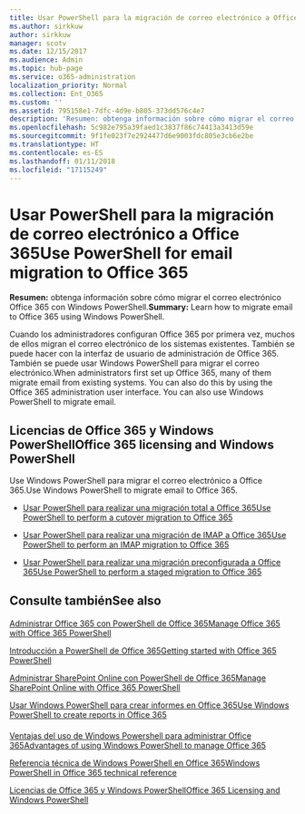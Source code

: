 ```yaml
---
title: Usar PowerShell para la migración de correo electrónico a Office 365
ms.author: sirkkuw
author: sirkkuw
manager: scotv
ms.date: 12/15/2017
ms.audience: Admin
ms.topic: hub-page
ms.service: o365-administration
localization_priority: Normal
ms.collection: Ent_O365
ms.custom: ''
ms.assetid: 795158e1-7dfc-4d9e-b805-373dd576c4e7
description: 'Resumen: obtenga información sobre cómo migrar el correo electrónico Office 365 con Windows PowerShell.'
ms.openlocfilehash: 5c982e795a39faed1c3837f86c74413a3413d59e
ms.sourcegitcommit: 9f1fe023f7e2924477d6e9003fdc805e3cb6e2be
ms.translationtype: HT
ms.contentlocale: es-ES
ms.lasthandoff: 01/11/2018
ms.locfileid: "17115249"
---
```

# <a name="use-powershell-for-email-migration-to-office-365"></a><span data-ttu-id="4fbff-103">Usar PowerShell para la migración de correo electrónico a Office 365</span><span class="sxs-lookup"><span data-stu-id="4fbff-103">Use PowerShell for email migration to Office 365</span></span>

 <span data-ttu-id="4fbff-104">**Resumen:** obtenga información sobre cómo migrar el correo electrónico Office 365 con Windows PowerShell.</span><span class="sxs-lookup"><span data-stu-id="4fbff-104">**Summary:** Learn how to migrate email to Office 365 using Windows PowerShell.</span></span>
  
<span data-ttu-id="4fbff-p101">Cuando los administradores configuran Office 365 por primera vez, muchos de ellos migran el correo electrónico de los sistemas existentes. También se puede hacer con la interfaz de usuario de administración de Office 365. También se puede usar Windows PowerShell para migrar el correo electrónico.</span><span class="sxs-lookup"><span data-stu-id="4fbff-p101">When administrators first set up Office 365, many of them migrate email from existing systems. You can also do this by using the Office 365 administration user interface. You can also use Windows PowerShell to migrate email.</span></span>
  
## <a name="office-365-licensing-and-windows-powershell"></a><span data-ttu-id="4fbff-108">Licencias de Office 365 y Windows PowerShell</span><span class="sxs-lookup"><span data-stu-id="4fbff-108">Office 365 licensing and Windows PowerShell</span></span>

<span data-ttu-id="4fbff-109">Use Windows PowerShell para migrar el correo electrónico a Office 365.</span><span class="sxs-lookup"><span data-stu-id="4fbff-109">Use Windows PowerShell to migrate email to Office 365.</span></span> 
  
- [<span data-ttu-id="4fbff-110">Usar PowerShell para realizar una migración total a Office 365</span><span class="sxs-lookup"><span data-stu-id="4fbff-110">Use PowerShell to perform a cutover migration to Office 365</span></span>](use-powershell-to-perform-a-cutover-migration-to-office-365.md)
    
- [<span data-ttu-id="4fbff-111">Usar PowerShell para realizar una migración de IMAP a Office 365</span><span class="sxs-lookup"><span data-stu-id="4fbff-111">Use PowerShell to perform an IMAP migration to Office 365</span></span>](use-powershell-to-perform-an-imap-migration-to-office-365.md)
    
- [<span data-ttu-id="4fbff-112">Usar PowerShell para realizar una migración preconfigurada a Office 365</span><span class="sxs-lookup"><span data-stu-id="4fbff-112">Use PowerShell to perform a staged migration to Office 365</span></span>](use-powershell-to-perform-a-staged-migration-to-office-365.md)
    
## <a name="see-also"></a><span data-ttu-id="4fbff-113">Consulte también</span><span class="sxs-lookup"><span data-stu-id="4fbff-113">See also</span></span>

#### 

[<span data-ttu-id="4fbff-114">Administrar Office 365 con PowerShell de Office 365</span><span class="sxs-lookup"><span data-stu-id="4fbff-114">Manage Office 365 with Office 365 PowerShell</span></span>](manage-office-365-with-office-365-powershell.md)
  
[<span data-ttu-id="4fbff-115">Introducción a PowerShell de Office 365</span><span class="sxs-lookup"><span data-stu-id="4fbff-115">Getting started with Office 365 PowerShell</span></span>](getting-started-with-office-365-powershell.md)
  
[<span data-ttu-id="4fbff-116">Administrar SharePoint Online con PowerShell de Office 365</span><span class="sxs-lookup"><span data-stu-id="4fbff-116">Manage SharePoint Online with Office 365 PowerShell</span></span>](manage-sharepoint-online-with-office-365-powershell.md)
  
[<span data-ttu-id="4fbff-117">Usar Windows PowerShell para crear informes en Office 365</span><span class="sxs-lookup"><span data-stu-id="4fbff-117">Use Windows PowerShell to create reports in Office 365</span></span>](use-windows-powershell-to-create-reports-in-office-365.md)
#### 

[<span data-ttu-id="4fbff-118">Ventajas del uso de Windows Powershell para administrar Office 365</span><span class="sxs-lookup"><span data-stu-id="4fbff-118">Advantages of using Windows PowerShell to manage Office 365</span></span>](http://technet.microsoft.com/library/15144a50-453e-4cd5-befd-bc6736697967.aspx)
  
[<span data-ttu-id="4fbff-119">Referencia técnica de Windows PowerShell en Office 365</span><span class="sxs-lookup"><span data-stu-id="4fbff-119">Windows PowerShell in Office 365 technical reference</span></span>](http://technet.microsoft.com/library/10d5c66a-7579-4319-aaa5-7a5e21d49cea.aspx)
  
[<span data-ttu-id="4fbff-120">Licencias de Office 365 y Windows PowerShell</span><span class="sxs-lookup"><span data-stu-id="4fbff-120">Office 365 Licensing and Windows PowerShell</span></span>](http://technet.microsoft.com/library/6ca0e430-f7ba-4184-becf-14c6c5c8dde5.aspx)

